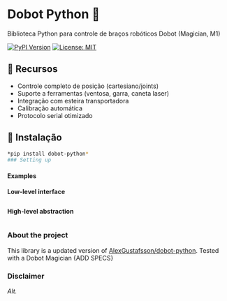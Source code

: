 # Dobot Python :robot:

Biblioteca Python para controle de braços robóticos Dobot (Magician, M1)

[![PyPI Version](https://img.shields.io/pypi/v/dobot-python)](https://pypi.org/project/dobot-python/)
[![License: MIT](https://img.shields.io/badge/License-MIT-yellow.svg)](LICENSE)

## :rocket: Recursos
- Controle completo de posição (cartesiano/joints)
- Suporte a ferramentas (ventosa, garra, caneta laser)
- Integração com esteira transportadora
- Calibração automática
- Protocolo serial otimizado

## :wrench: Instalação
```bash
*pip install dobot-python*
### Setting up

```
#### Examples

**Low-level interface**
```python

```
**High-level abstraction**
```python

```

### About the project
This library is a updated version of [AlexGustafsson/dobot-python](https://github.com/AlexGustafsson/dobot-python).
Tested with a Dobot Magician {ADD SPECS}

### Disclaimer

_Alt._
